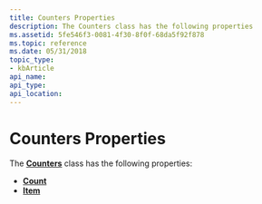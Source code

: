 ```yaml
---
title: Counters Properties
description: The Counters class has the following properties
ms.assetid: 5fe546f3-0081-4f30-8f0f-68da5f92f878
ms.topic: reference
ms.date: 05/31/2018
topic_type: 
- kbArticle
api_name: 
api_type: 
api_location: 
---
```


# Counters Properties

The [**Counters**](counters.md) class has the following properties:

-   [**Count**](counters-count.md)
-   [**Item**](counters-item.md)

 

 




